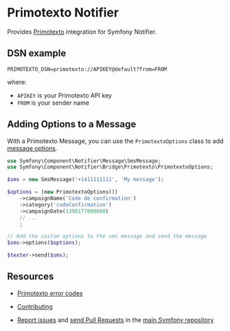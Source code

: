 Primotexto Notifier
===================

Provides [Primotexto](https://www.primotexto.com/) integration for Symfony Notifier.

DSN example
-----------

```
PRIMOTEXTO_DSN=primotexto://APIKEY@default?from=FROM
```

where:
  - `APIKEY` is your Primotexto API key
  - `FROM` is your sender name

Adding Options to a Message
---------------------------

With a Primotexto Message, you can use the `PrimotextoOptions` class to add
[message options](https://www.primotexto.com/api/sms/notification.asp).

```php
use Symfony\Component\Notifier\Message\SmsMessage;
use Symfony\Component\Notifier\Bridge\Primotexto\PrimotextoOptions;

$sms = new SmsMessage('+1411111111', 'My message');

$options = (new PrimotextoOptions())
    ->campaignName('Code de confirmation')
    ->category('codeConfirmation')
    ->campaignDate(1398177000000)
    // ...
    ;

// Add the custom options to the sms message and send the message
$sms->options($options);

$texter->send($sms);
```

Resources
---------

 * [Primotexto error codes](https://www.primotexto.com/api/plus/code_erreurs)

 * [Contributing](https://symfony.com/doc/current/contributing/index.html)
 * [Report issues](https://github.com/symfony/symfony/issues) and
   [send Pull Requests](https://github.com/symfony/symfony/pulls)
   in the [main Symfony repository](https://github.com/symfony/symfony)
